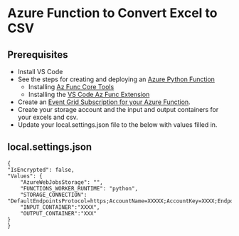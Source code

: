 # Azure Function to Convert Excel to CSV

## Prerequisites

* Install VS Code
* See the steps for creating and deploying an [Azure Python Function](https://docs.microsoft.com/en-us/azure/python/tutorial-vs-code-serverless-python-01)
  * Installing [Az Func Core Tools](https://docs.microsoft.com/en-us/azure/python/tutorial-vs-code-serverless-python-01#azure-functions-core-tools)
  * Installing the [VS Code Az Func Extension](https://docs.microsoft.com/en-us/azure/python/tutorial-vs-code-serverless-python-01#visual-studio-code-python-and-the-azure-functions-extension)
* Create an [Event Grid Subscription for your Azure Function](https://docs.microsoft.com/en-us/azure/event-grid/subscribe-through-portal).
* Create your storage account and the input and output containers for your excels and csv.
* Update your local.settings.json file to the below with values filled in.

## local.settings.json

    {
    "IsEncrypted": false,
    "Values": {
        "AzureWebJobsStorage": "",
        "FUNCTIONS_WORKER_RUNTIME": "python",
        "STORAGE_CONNECTION": "DefaultEndpointsProtocol=https;AccountName=XXXXX;AccountKey=XXXX;EndpointSuffix=core.windows.net",
        "INPUT_CONTAINER":"XXXX",
        "OUTPUT_CONTAINER":"XXX"
    }
    }
